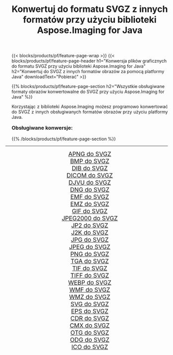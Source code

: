 ﻿---
title: Konwertuj do formatu SVGZ z innych formatów przy użyciu biblioteki Aspose.Imaging for Java 
weight: 3920
url: /pl/java/conversion/to/svgz/ 
lang: pl
langdirlevel: 2
locales: zh-hans,ja,it,ru,de,es,fr,nl,id,lt,pl,pt,vi,tr,ko,zh-hant,ar,hi,th,sv,cs,uk,he
description: Za pomocą Aspose.Imaging możesz konwertować do SVGZ z innych formatów przy użyciu Javy
---

{{< blocks/products/pf/feature-page-wrap >}}
{{< blocks/products/pf/feature-page-header h1="Konwersja plików graficznych do formatu SVGZ przy użyciu biblioteki Aspose.Imaging for Java" h2="Konwertuj do SVGZ z innych formatów obrazów za pomocą platformy Java" downloadText="Pobierać" >}}


{{% blocks/products/pf/feature-page-section  h2="Wszystkie obsługiwane formaty obrazów konwertowalne do SVGZ przy użyciu Aspose.Imaging for Java" %}}
<p align=justify>Korzystając z biblioteki Aspose.Imaging możesz programowo konwertować do SVGZ z innych obsługiwanych formatów obrazów przy użyciu platformy Java.</p>
<h3 style="margin-top:16px;">
Obsługiwane konwersje:
</h3>
{{% /blocks/products/pf/feature-page-section %}}
<div class="container-fluid productfamilypage bg-gray">
    <div class="convertypes bg-gray agp-content section">
        <div class="container">
		<hr style="margin-left:-20px;"/>
		<div class="row other-converters" style="gap: 10px;font-size: 19px;text-align:center;">
		    <div class='col-md-3 other-converter remove-lp remove-rp'><a href="/imaging/pl/java/conversion/apng-to-svgz/" style="padding:15px;">APNG do SVGZ</a></div>
<div class='col-md-3 other-converter remove-lp remove-rp'><a href="/imaging/pl/java/conversion/bmp-to-svgz/" style="padding:15px;">BMP do SVGZ</a></div>
<div class='col-md-3 other-converter remove-lp remove-rp'><a href="/imaging/pl/java/conversion/dib-to-svgz/" style="padding:15px;">DIB do SVGZ</a></div>
<div class='col-md-3 other-converter remove-lp remove-rp'><a href="/imaging/pl/java/conversion/dicom-to-svgz/" style="padding:15px;">DICOM do SVGZ</a></div>
<div class='col-md-3 other-converter remove-lp remove-rp'><a href="/imaging/pl/java/conversion/djvu-to-svgz/" style="padding:15px;">DJVU do SVGZ</a></div>
<div class='col-md-3 other-converter remove-lp remove-rp'><a href="/imaging/pl/java/conversion/dng-to-svgz/" style="padding:15px;">DNG do SVGZ</a></div>
<div class='col-md-3 other-converter remove-lp remove-rp'><a href="/imaging/pl/java/conversion/emf-to-svgz/" style="padding:15px;">EMF do SVGZ</a></div>
<div class='col-md-3 other-converter remove-lp remove-rp'><a href="/imaging/pl/java/conversion/emz-to-svgz/" style="padding:15px;">EMZ do SVGZ</a></div>
<div class='col-md-3 other-converter remove-lp remove-rp'><a href="/imaging/pl/java/conversion/gif-to-svgz/" style="padding:15px;">GIF do SVGZ</a></div>
<div class='col-md-3 other-converter remove-lp remove-rp'><a href="/imaging/pl/java/conversion/jpeg2000-to-svgz/" style="padding:15px;">JPEG2000 do SVGZ</a></div>
<div class='col-md-3 other-converter remove-lp remove-rp'><a href="/imaging/pl/java/conversion/jp2-to-svgz/" style="padding:15px;">JP2 do SVGZ</a></div>
<div class='col-md-3 other-converter remove-lp remove-rp'><a href="/imaging/pl/java/conversion/j2k-to-svgz/" style="padding:15px;">J2K do SVGZ</a></div>
<div class='col-md-3 other-converter remove-lp remove-rp'><a href="/imaging/pl/java/conversion/jpg-to-svgz/" style="padding:15px;">JPG do SVGZ</a></div>
<div class='col-md-3 other-converter remove-lp remove-rp'><a href="/imaging/pl/java/conversion/jpeg-to-svgz/" style="padding:15px;">JPEG do SVGZ</a></div>
<div class='col-md-3 other-converter remove-lp remove-rp'><a href="/imaging/pl/java/conversion/png-to-svgz/" style="padding:15px;">PNG do SVGZ</a></div>
<div class='col-md-3 other-converter remove-lp remove-rp'><a href="/imaging/pl/java/conversion/tga-to-svgz/" style="padding:15px;">TGA do SVGZ</a></div>
<div class='col-md-3 other-converter remove-lp remove-rp'><a href="/imaging/pl/java/conversion/tif-to-svgz/" style="padding:15px;">TIF do SVGZ</a></div>
<div class='col-md-3 other-converter remove-lp remove-rp'><a href="/imaging/pl/java/conversion/tiff-to-svgz/" style="padding:15px;">TIFF do SVGZ</a></div>
<div class='col-md-3 other-converter remove-lp remove-rp'><a href="/imaging/pl/java/conversion/webp-to-svgz/" style="padding:15px;">WEBP do SVGZ</a></div>
<div class='col-md-3 other-converter remove-lp remove-rp'><a href="/imaging/pl/java/conversion/wmf-to-svgz/" style="padding:15px;">WMF do SVGZ</a></div>
<div class='col-md-3 other-converter remove-lp remove-rp'><a href="/imaging/pl/java/conversion/wmz-to-svgz/" style="padding:15px;">WMZ do SVGZ</a></div>
<div class='col-md-3 other-converter remove-lp remove-rp'><a href="/imaging/pl/java/conversion/svg-to-svgz/" style="padding:15px;">SVG do SVGZ</a></div>
<div class='col-md-3 other-converter remove-lp remove-rp'><a href="/imaging/pl/java/conversion/eps-to-svgz/" style="padding:15px;">EPS do SVGZ</a></div>
<div class='col-md-3 other-converter remove-lp remove-rp'><a href="/imaging/pl/java/conversion/cdr-to-svgz/" style="padding:15px;">CDR do SVGZ</a></div>
<div class='col-md-3 other-converter remove-lp remove-rp'><a href="/imaging/pl/java/conversion/cmx-to-svgz/" style="padding:15px;">CMX do SVGZ</a></div>
<div class='col-md-3 other-converter remove-lp remove-rp'><a href="/imaging/pl/java/conversion/otg-to-svgz/" style="padding:15px;">OTG do SVGZ</a></div>
<div class='col-md-3 other-converter remove-lp remove-rp'><a href="/imaging/pl/java/conversion/odg-to-svgz/" style="padding:15px;">ODG do SVGZ</a></div>
<div class='col-md-3 other-converter remove-lp remove-rp'><a href="/imaging/pl/java/conversion/ico-to-svgz/" style="padding:15px;">ICO do SVGZ</a></div>
                </div>
        </div>
    </div>
</div>
<br/>

